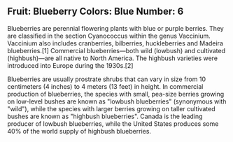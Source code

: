Fruit: Blueberry
Colors: Blue
Number: 6
---
Blueberries are perennial flowering plants with blue or purple berries. They are classified in the section Cyanococcus within the genus Vaccinium. Vaccinium also includes cranberries, bilberries, huckleberries and Madeira blueberries.[1] Commercial blueberries—both wild (lowbush) and cultivated (highbush)—are all native to North America. The highbush varieties were introduced into Europe during the 1930s.[2]

Blueberries are usually prostrate shrubs that can vary in size from 10 centimeters (4 inches) to 4 meters (13 feet) in height. In commercial production of blueberries, the species with small, pea-size berries growing on low-level bushes are known as "lowbush blueberries" (synonymous with "wild"), while the species with larger berries growing on taller cultivated bushes are known as "highbush blueberries". Canada is the leading producer of lowbush blueberries, while the United States produces some 40% of the world supply of highbush blueberries.